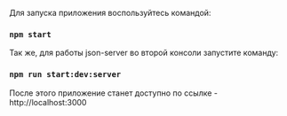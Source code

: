 Для запуска приложения воспользуйтесь командой:
### `npm start`

Так же, для работы json-server во второй консоли запустите команду:
### `npm run start:dev:server`

После этого приложение станет доступно по ссылке - http://localhost:3000
